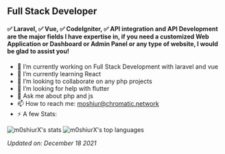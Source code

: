 ## Full Stack Developer
#### ✅ Laravel, ✅ Vue,  ✅ CodeIgniter, ✅ API integration and API Development are the major fields I have expertise in, if you need a customized Web Application or Dashboard or Admin Panel or any type of website, I would be glad to assist you!

- 🔭 I’m currently working on Full Stack Development with laravel and vue
- 🌱 I’m currently learning React
- 👯 I’m looking to collaborate on any php projects
- 🤔 I’m looking for help with flutter
- 💬 Ask me about php and js
- 📫 How to reach me: moshiur@chromatic.network
- ⚡ A few Stats:


![m0shiurX's stats][m0shiurX-readme-stats] ![m0shiurX's top languages][nb-top-langs2]    


[m0shiurX-readme-stats]: https://gh.tutorialfeed.com/api?username=m0shiurX&hide_rank=false&show_icons=true&border_radius=12&disable_animations=true&hide_rank=true&count_private=true&hide_title=true&hide=issues&lineheight=0.8&line_height=24&theme=ayu-mirage&icon_color=fcf5a4

[nb-top-langs2]: https://gh.tutorialfeed.com/api/top-langs/?username=m0shiurX&langs_count=6&card_width=417&border_radius=12&hide_title=true&hide_repos=vapesurplus&layout=compact&theme=ayu-mirage&icon_color=fcf5a4

*Updated on: December 18 2021*
